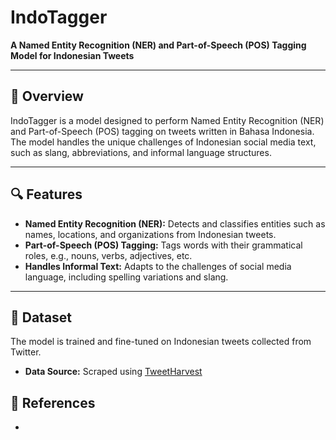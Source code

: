 # IndoTagger  
**A Named Entity Recognition (NER) and Part-of-Speech (POS) Tagging Model for Indonesian Tweets**

---

## 🌟 Overview  
IndoTagger is a model designed to perform Named Entity Recognition (NER) and Part-of-Speech (POS) tagging on tweets written in Bahasa Indonesia. The model handles the unique challenges of Indonesian social media text, such as slang, abbreviations, and informal language structures.  

---

## 🔍 Features  
- **Named Entity Recognition (NER):** Detects and classifies entities such as names, locations, and organizations from Indonesian tweets.  
- **Part-of-Speech (POS) Tagging:** Tags words with their grammatical roles, e.g., nouns, verbs, adjectives, etc.  
- **Handles Informal Text:** Adapts to the challenges of social media language, including spelling variations and slang.  

---

## 📂 Dataset  
The model is trained and fine-tuned on Indonesian tweets collected from Twitter.  
- **Data Source:** Scraped using [TweetHarvest](https://github.com/helmisatria/tweet-harvest)

## 🔗 References
-
